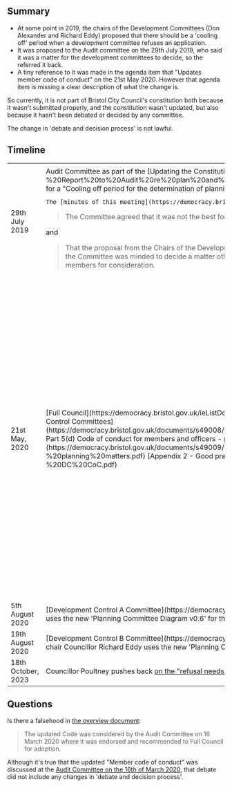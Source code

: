 

## Summary

* At some point in 2019, the chairs of the Development Committees (Don Alexander and Richard Eddy) proposed that there should be a 'cooling off' period when a development committee refuses an application.
* It was proposed to the Audit committee on the 29th July 2019, who said it was a matter for the development committees to decide, so the referred it back.
* A tiny reference to it was made in the agenda item that "Updates member code of conduct" on the 21st May 2020. However that agenda item is missing a clear description of what the change is.

So currently, it is not part of Bristol City Council's constitution both because it wasn't submitted properly, and the constitution wasn't updated, but also because it hasn't been debated or decided by any committee.

The change in 'debate and decision process' is not lawful.

## Timeline

<table>

<tr>
  <td>
  </td>
  <td>
  </td>
  <td>
  </td>
</tr>


<tr>
  <td>
    29th July 2019
  </td>
  <td>
    Audit Committee as part of the [Updating the Constitution](https://democracy.bristol.gov.uk/documents/s34767/13%20-%20Report%20to%20Audit%20re%20plan%20and%20timetable%20for%20changes%20to%20constitution%20v1.3.pdf) agenda item, there is a suggestion for a "Cooling off period for the determination of planning decisions"

    The [minutes of this meeting](https://democracy.bristol.gov.uk/documents/s41802/29.7.19.pdf) say that:

> The Committee agreed that it was not the best forum to comment on the proposal.

and 

> That the proposal from the Chairs of the Development Control Committees to amend the Committee Procedure Rules to include a ‘cooling off period’ where the Committee was minded to decide a matter otherwise than in accordance with officer recommendations be referred to Development Control Committee members for consideration.

  </td>
  <td>a.k.a. no decision was made about the proposed 'cooling off' period.</td>
</tr>




<tr>
  <td>21st May, 2020 
  </td>
  <td>
[Full Council](https://democracy.bristol.gov.uk/ieListDocuments.aspx?CId=142&MId=8366) 
[Constitution Update: Members Code of Conduct for Development Control Committees](https://democracy.bristol.gov.uk/documents/s49008/1_Members%20CoC%20for%20DC%20Committees%2013%20FC%20AGM%20report.pdf)
[Appendix 1 Part 5(d) Code of conduct for members and officers - planning matters](https://democracy.bristol.gov.uk/documents/s49009/2_App%201%20Part%205d%20Code%20of%20conduct%20for%20members%20and%20officers%20-%20planning%20matters.pdf)
[Appendix 2 - Good practice protocol for planning](https://democracy.bristol.gov.uk/documents/s49010/3_App2%20-%20DC%20CoC.pdf)
  </td>

  <td>
  The first document is the overview. It is meant to tell Councillors what the agenda item is about. The vast majority of the document talks about "Member Code of Conduct ", however right at the bottom of the second page, there is a single sentence that refers to "The addition of a new appendix 2 detailing the debate and decision process." 
  </td>
</tr>




<tr>
  <td>
    5th August 2020
  </td>
  <td>
    [Development Control A Committee](https://democracy.bristol.gov.uk/ieListDocuments.aspx?CId=138&MId=8473&Ver=4) chaired by Councillor Donald Alexander uses the new 'Planning Committee Diagram v0.6' for the first time.
  </td>
  <td>
  </td>
</tr>


<tr>
  <td>
    19th August 2020
  </td>
  <td>
    [Development Control B Committee](https://democracy.bristol.gov.uk/ieListDocuments.aspx?CId=141&MId=8451&Ver=4), chaired by Councillor Tom Brook, vice-chair Councillor Richard Eddy uses the new 'Planning Committee Diagram v0.6' for the first time.
  </td>
  <td>
  </td>
</tr>


<tr>
  <td>
    18th October, 2023
  </td>
  <td>
    Councillor Poultney pushes back <a href="https://www.youtube.com/watch?v=4fKW8rcI08c&ab_channel=Danack">on the "refusal needs deferral"</a> suggestion from an Officer.
  </td>
  <td>
  </td>
</tr>
</table>


## Questions

Is there a falsehood in [the overview document](https://democracy.bristol.gov.uk/documents/s49008/1_Members%20CoC%20for%20DC%20Committees%2013%20FC%20AGM%20report.pdf):

> The updated Code was considered by the Audit Committee on 16 March 2020 where it was endorsed and recommended to Full Council for adoption.

Although it's true that the updated "Member code of conduct" was discussed at the [Audit Committee on the 16th of March 2020](https://democracy.bristol.gov.uk/ieListDocuments.aspx?CId=134&MId=5915&Ver=4), that debate did not include any changes in 'debate and decision process'.
